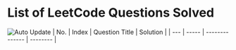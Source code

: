 
# List of LeetCode Questions Solved
![Auto Update](https://github.com/WindJammer6/14.-My-Leetcode-Solutions/actions/workflows/update_readme.yml/badge.svg)
| No. | Index | Question Title | Solution |
| --- | ----- | -------------- | -------- |
